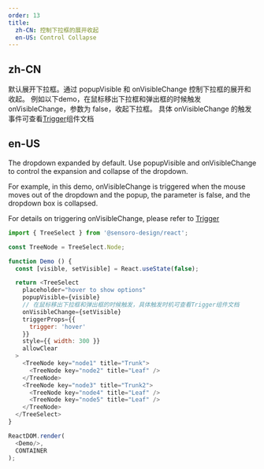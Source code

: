 ```yaml
---
order: 13
title:
  zh-CN: 控制下拉框的展开收起
  en-US: Control Collapse
---
```


## zh-CN

默认展开下拉框。通过 popupVisible 和 onVisibleChange 控制下拉框的展开和收起。
例如以下demo，在鼠标移出下拉框和弹出框的时候触发onVisibleChange，参数为 false，收起下拉框。 具体 onVisibleChange 的触发事件可查看[Trigger](/react/components/trigger)组件文档

## en-US

The dropdown expanded by default. Use popupVisible and onVisibleChange to control the expansion and collapse of the dropdown.

For example, in this demo, onVisibleChange is triggered when the mouse moves out of the dropdown and the popup, the parameter is false, and the dropdown box is collapsed.

For details on triggering onVisibleChange, please refer to [Trigger](/react/components/trigger)

```js
import { TreeSelect } from '@sensoro-design/react';

const TreeNode = TreeSelect.Node;

function Demo () {
  const [visible, setVisible] = React.useState(false);

  return <TreeSelect
    placeholder="hover to show options"
    popupVisible={visible}
    // 在鼠标移出下拉框和弹出框的时候触发，具体触发时机可查看Trigger组件文档
    onVisibleChange={setVisible}
    triggerProps={{
      trigger: 'hover'
    }}
    style={{ width: 300 }}
    allowClear
  >
    <TreeNode key="node1" title="Trunk">
      <TreeNode key="node2" title="Leaf" />
    </TreeNode>
    <TreeNode key="node3" title="Trunk2">
      <TreeNode key="node4" title="Leaf" />
      <TreeNode key="node5" title="Leaf" />
    </TreeNode>
  </TreeSelect>
}

ReactDOM.render(
  <Demo/>,
  CONTAINER
);
```
